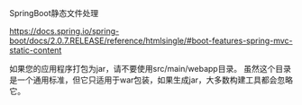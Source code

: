 
SpringBoot静态文件处理

https://docs.spring.io/spring-boot/docs/2.0.7.RELEASE/reference/htmlsingle/#boot-features-spring-mvc-static-content


如果您的应用程序打包为jar，请不要使用src/main/webapp目录。 虽然这个目录是一个通用标准，但它只适用于war包装，如果生成jar，大多数构建工具都会忽略它。